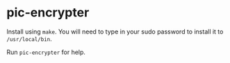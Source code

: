 # pic-encrypter

Install using `make`. You will need to type in your sudo password to install it to `/usr/local/bin`.

Run `pic-encrypter` for help.
